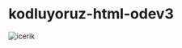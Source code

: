 # kodluyoruz-html-odev3
![icerik](https://user-images.githubusercontent.com/19577817/113545063-23317480-95f2-11eb-81d2-b8895b3b48c1.png)
